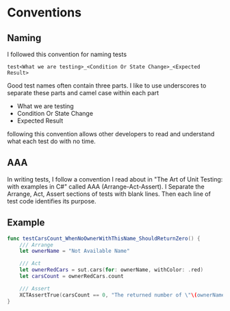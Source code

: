 # Conventions
## Naming
I followed this convention for naming tests

`test<What we are testing>_<Condition Or State Change>_<Expected Result>`

Good test names often contain three parts. I like to use underscores to separate these parts and camel case within each part
- What we are testing
- Condition Or State Change
- Expected Result

following this convention allows other developers to read and understand what each test do with no time.
## AAA
In writing tests, I follow a convention I read about in "The Art of Unit Testing: with examples in C#" called AAA (Arrange-Act-Assert). I Separate the Arrange, Act, Assert sections of tests with blank lines. Then each line of test code identifies its purpose.

## Example
```Swift
func testCarsCount_WhenNoOwnerWithThisName_ShouldReturnZero() {
    /// Arrange
    let ownerName = "Not Available Name"

    /// Act
    let ownerRedCars = sut.cars(for: ownerName, withColor: .red)
    let carsCount = ownerRedCars.count

    /// Assert
    XCTAssertTrue(carsCount == 0, "The returned number of \"\(ownerName)\" cars with red color is \(carsCount) but the expected count is zero because owner name is not available in owners list")
}
```
